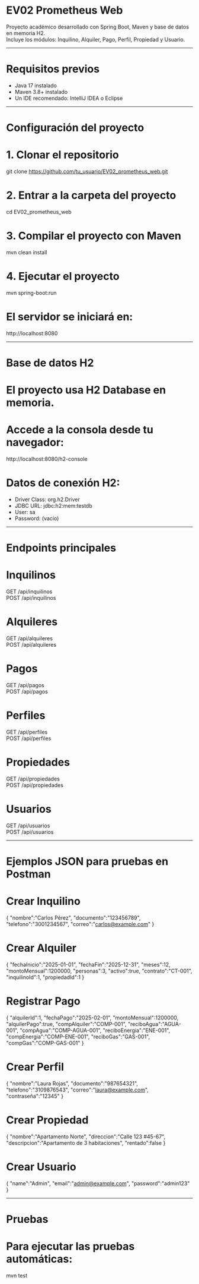 # EV02 Prometheus Web  
Proyecto académico desarrollado con Spring Boot, Maven y base de datos en memoria H2.  
Incluye los módulos: Inquilino, Alquiler, Pago, Perfil, Propiedad y Usuario.  

---

# Requisitos previos  
- Java 17 instalado  
- Maven 3.8+ instalado  
- Un IDE recomendado: IntelliJ IDEA o Eclipse  

---

# Configuración del proyecto  

# 1. Clonar el repositorio  
git clone https://github.com/tu_usuario/EV02_prometheus_web.git  

# 2. Entrar a la carpeta del proyecto  
cd EV02_prometheus_web  

# 3. Compilar el proyecto con Maven  
mvn clean install  

# 4. Ejecutar el proyecto  
mvn spring-boot:run  

# El servidor se iniciará en:  
http://localhost:8080  

---

# Base de datos H2  

# El proyecto usa H2 Database en memoria.  
# Accede a la consola desde tu navegador:  
http://localhost:8080/h2-console  

# Datos de conexión H2:  
- Driver Class: org.h2.Driver  
- JDBC URL: jdbc:h2:mem:testdb  
- User: sa  
- Password: (vacío)  

---

# Endpoints principales  

# Inquilinos  
GET /api/inquilinos  
POST /api/inquilinos  

# Alquileres  
GET /api/alquileres  
POST /api/alquileres  

# Pagos  
GET /api/pagos  
POST /api/pagos  

# Perfiles  
GET /api/perfiles  
POST /api/perfiles  

# Propiedades  
GET /api/propiedades  
POST /api/propiedades  

# Usuarios  
GET /api/usuarios  
POST /api/usuarios  

---

# Ejemplos JSON para pruebas en Postman  

# Crear Inquilino  
{
  "nombre":"Carlos Pérez",
  "documento":"123456789",
  "telefono":"3001234567",
  "correo":"carlos@example.com"
}  

# Crear Alquiler  
{
  "fechaInicio":"2025-01-01",
  "fechaFin":"2025-12-31",
  "meses":12,
  "montoMensual":1200000,
  "personas":3,
  "activo":true,
  "contrato":"CT-001",
  "inquilinoId":1,
  "propiedadId":1
}  

# Registrar Pago  
{
  "alquilerId":1,
  "fechaPago":"2025-02-01",
  "montoMensual":1200000,
  "alquilerPago":true,
  "compAlquiler":"COMP-001",
  "reciboAgua":"AGUA-001",
  "compAgua":"COMP-AGUA-001",
  "reciboEnergia":"ENE-001",
  "compEnergia":"COMP-ENE-001",
  "reciboGas":"GAS-001",
  "compGas":"COMP-GAS-001"
}  

# Crear Perfil  
{
  "nombre":"Laura Rojas",
  "documento":"987654321",
  "telefono":"3109876543",
  "correo":"laura@example.com",
  "contraseña":"12345"
}  

# Crear Propiedad  
{
  "nombre":"Apartamento Norte",
  "direccion":"Calle 123 #45-67",
  "descripcion":"Apartamento de 3 habitaciones",
  "rentado":false
}  

# Crear Usuario  
{
  "name":"Admin",
  "email":"admin@example.com",
  "password":"admin123"
}  

---

# Pruebas  

# Para ejecutar las pruebas automáticas:  
mvn test
